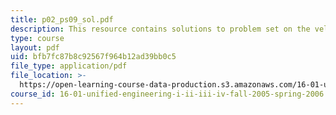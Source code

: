 ```yaml
---
title: p02_ps09_sol.pdf
description: This resource contains solutions to problem set on the velocity.
type: course
layout: pdf
uid: bfb7fc87b8c92567f964b12ad39bb0c5
file_type: application/pdf
file_location: >-
  https://open-learning-course-data-production.s3.amazonaws.com/16-01-unified-engineering-i-ii-iii-iv-fall-2005-spring-2006/bfb7fc87b8c92567f964b12ad39bb0c5_p02_ps09_sol.pdf
course_id: 16-01-unified-engineering-i-ii-iii-iv-fall-2005-spring-2006
---
```

